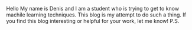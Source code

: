 Hello
My name is Denis and I am a student who is trying to get to know machile learning techniques.
This blog is my attempt to do such a thing. If you find this blog interesting or helpful for your work, let me know!
P.S.
